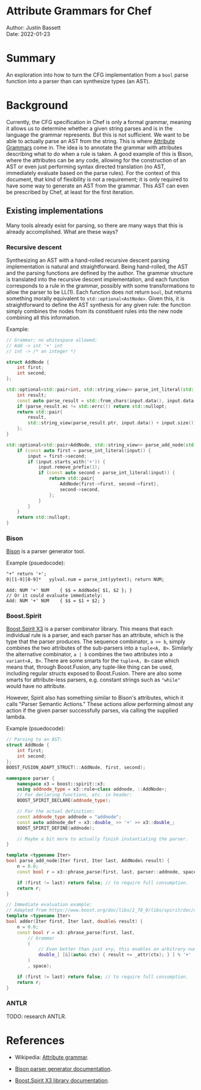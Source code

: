 # Attribute Grammars for Chef

Author: Justin Bassett<br> Date: 2022-01-23

# Summary

An exploration into how to turn the CFG implementation from a `bool` parse
function into a parser than can synthesize types (an AST).

# Background

Currently, the CFG specification in Chef is only a formal grammar, meaning it
allows us to determine whether a given string parses and is in the language the
grammar represents. But this is not sufficient. We want to be able to actually
parse an AST from the string. This is where [Attribute Grammars][WIKI] come in.
The idea is to annotate the grammar with attributes describing what to do when
a rule is taken. A good example of this is Bison, where the attributes can be
any code, allowing for the construction of an AST or even just performing
syntax directed translation (no AST, immediately evaluate based on the parse
rules). For the context of this document, that kind of flexibility is not a
requirement; it is only required to have some way to generate an AST from the
grammar. This AST can even be prescribed by Chef, at least for the first
iteration.

## Existing implementations

Many tools already exist for parsing, so there are many ways that this is
already accomplished. What are these ways?

### Recursive descent

Synthesizing an AST with a hand-rolled recursive descent parsing implementation
is natural and straightforward. Being hand-rolled, the AST and the parsing
functions are defined by the author. The grammar structure is translated into
the recursive descent implementation, and each function corresponds to a rule
in the grammar, possibly with some transformations to allow the parser to be
LL(1). Each function does not return `bool`, but returns something morally
equivalent to `std::optional<AstNode>`. Given this, it is straightforward to
define the AST synthesis for any given rule: the function simply combines the
nodes from its constituent rules into the new node combining all this
information.

Example:

```c++
// Grammar; no whitespace allowed:
// Add -> int '+' int
// int -> /* an integer */

struct AddNode {
	int first;
	int second;
};

std::optional<std::pair<int, std::string_view>> parse_int_literal(std::string_view input) {
	int result;
	const auto parse_result = std::from_chars(input.data(), input.data() + input.size(), &result);
	if (parse_result.ec != std::errc()) return std::nullopt;
	return std::pair{
		result,
		std::string_view(parse_result.ptr, input.data() + input.size()),
	};
}

std::optional<std::pair<AddNode, std::string_view>> parse_add_node(std::string_view input) {
	if (const auto first = parse_int_literal(input)) {
		input = first->second;
		if (input.starts_with('+')) {
			input.remove_prefix(1);
			if (const auto second = parse_int_literal(input)) {
				return std::pair{
					AddNode{first->first, second->first},
					second->second,
				};
			}
		}
	}
	return std::nullopt;
}
```

### Bison

[Bison][Bison] is a parser generator tool.

Example (psuedocode):

```flex
"+" return '+';
0|[1-9][0-9]* 	yylval.num = parse_int(yytext); return NUM;
```

```bison
Add: NUM '+' NUM	{ $$ = AddNode{ $1, $2 }; }
// Or it could evaluate immediately:
Add: NUM '+' NUM	{ $$ = $1 + $2; }
```

### Boost.Spirit

[Boost.Spirit X3][Boost.Spirit.X3] is a parser combinator library. This means
that each individual rule is a parser, and each parser has an attribute, which
is the type that the parser produces. The sequence combinator, `a >> b`, simply
combines the two attributes of the sub-parsers into a `tuple<A, B>`. Similarly
the alternative combinator, `a | b` combines the two attributes into a
`variant<A, B>`. There are some smarts for the `tuple<A, B>` case which means
that, through Boost.Fusion, any tuple-like thing can be used, including regular
structs exposed to Boost.Fusion. There are also some smarts for attribute-less
parsers, e.g. constant strings such as `"while"` would have no attribute.

However, Spirit also has something similar to Bison's attributes, which it
calls "Parser Semantic Actions." These actions allow performing almost any
action if the given parser successfully parses, via calling the supplied
lambda.

Example (psuedocode):

```c++
// Parsing to an AST:
struct AddNode {
	int first;
	int second;
};
BOOST_FUSION_ADAPT_STRUCT(::AddNode, first, second);

namespace parser {
	namespace x3 = boost::spirit::x3;
	using addnode_type = x3::rule<class addnode, ::AddNode>;
	// For declaring functions, etc. in header:
	BOOST_SPIRIT_DECLARE(addnode_type);

	// For the actual definition:
	const addnode_type addnode = "addnode";
	const auto addnode_def = x3::double_ >> '+' >> x3::double_;
	BOOST_SPIRIT_DEFINE(addnode);

	// Maybe a bit more to actually finish instantiating the parser.
}

template <typename Iter>
bool parse_add_node(Iter first, Iter last, AddNode& result) {
	n = 0.0;
	const bool r = x3::phrase_parse(first, last, parser::addnode, space);

	if (first != last) return false; // to require full consumption.
	return r;
}

// Immediate evaluation example:
// Adapted from https://www.boost.org/doc/libs/1_78_0/libs/spirit/doc/x3/html/spirit_x3/tutorials/sum___adding_numbers.html:
template <typename Iter>
bool adder(Iter first, Iter last, double& result) {
	n = 0.0;
	const bool r = x3::phrase_parse(first, last,
		// Grammar
		(
			// Even better than just x+y, this enables an arbitrary number of `+`s.
			double_[ [&](auto& ctx) { result += _attr(ctx); } ] % '+'
		)
		, space);

	if (first != last) return false; // to require full consumption.
	return r;
}
```

### ANTLR

TODO: research ANTLR.

# References

- Wikipedia: [Attribute grammar][WIKI].
- [Bison parser generator documentation][Bison].
- [Boost.Spirit X3 library documentation][Boost.Spirit.X3].

  [WIKI]: https://en.wikipedia.org/wiki/Attribute_grammar
  [Bison]: https://www.gnu.org/software/bison/manual/html_node/index.html
  [Boost.Spirit.X3]: https://www.boost.org/doc/libs/1_78_0/libs/spirit/doc/x3/html/index.html
